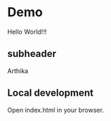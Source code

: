 # Demo

Hello World!!!

## subheader

Arthika

## Local development

Open index.html in your browser.